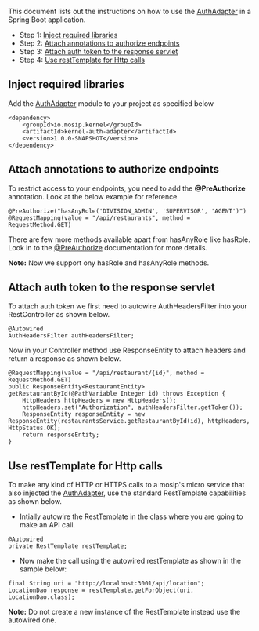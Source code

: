 This document lists out the instructions on how to use the [AuthAdapter](https://github.com/mosip/mosip/wiki/Auth-Adapter) in a Spring Boot application.

* Step 1: [Inject required libraries](#Inject-required-libraries)
* Step 2: [Attach annotations to authorize endpoints](#Attach-annotations-to-authorize-endpoints)
* Step 3: [Attach auth token to the response servlet](#Attach-auth-token-to-the-response-servlet)
* Step 4: [Use restTemplate for Http calls](#Use-restTemplate-for-Http-calls)

## Inject required libraries
Add the [AuthAdapter](https://github.com/mosip/mosip/wiki/Auth-Adapter) module to your project as specified below
```
<dependency>
	<groupId>io.mosip.kernel</groupId>
	<artifactId>kernel-auth-adapter</artifactId>
	<version>1.0.0-SNAPSHOT</version>
</dependency>
```

## Attach annotations to authorize endpoints
To restrict access to your endpoints, you need to add the **@PreAuthorize** annotation.
Look at the below example for reference.
```
@PreAuthorize("hasAnyRole('DIVISION_ADMIN', 'SUPERVISOR', 'AGENT')")
@RequestMapping(value = "/api/restaurants", method = RequestMethod.GET)
```
There are few more methods available apart from hasAnyRole like hasRole. Look in to the [@PreAuthorize](https://docs.spring.io/spring-security/site/docs/3.0.x/reference/el-access.html) documentation for more details.

**Note:** Now we support ony hasRole and hasAnyRole methods.

## Attach auth token to the response servlet
To attach auth token we first need to autowire AuthHeadersFilter into your RestController as shown below.

```
@Autowired
AuthHeadersFilter authHeadersFilter;
```

Now in your Controller method use ResponseEntity to attach headers and return a response as shown below.

```
@RequestMapping(value = "/api/restaurant/{id}", method = RequestMethod.GET)
public ResponseEntity<RestaurantEntity> getRestaurantById(@PathVariable Integer id) throws Exception {
    HttpHeaders httpHeaders = new HttpHeaders();
    httpHeaders.set("Authorization", authHeadersFilter.getToken());
    ResponseEntity responseEntity = new ResponseEntity(restaurantsService.getRestaurantById(id), httpHeaders, HttpStatus.OK);
    return responseEntity;
}
```

## Use restTemplate for Http calls
To make any kind of HTTP or HTTPS calls to a mosip's micro service that also injected the [AuthAdapter](https://github.com/mosip/mosip/wiki/Auth-Adapter), use the standard RestTemplate capabilities as shown below.

* Intially autowire the RestTemplate in the class where you are going to make an API call.

```
@Autowired
private RestTemplate restTemplate;
```

* Now make the call using the autowired restTemplate as shown in the sample below:

```
final String uri = "http://localhost:3001/api/location";
LocationDao response = restTemplate.getForObject(uri, LocationDao.class);
```

**Note:** Do not create a new instance of the RestTemplate instead use the autowired one.